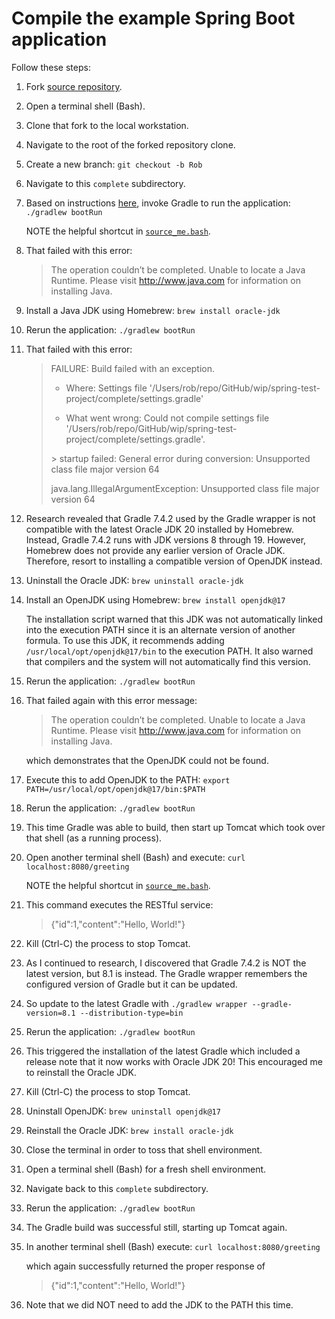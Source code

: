# Compile the example Spring Boot application
Follow these steps:

1. Fork [source repository](https://github.com/mikee/spring-test-project).
1. Open a terminal shell (Bash).
1. Clone that fork to the local workstation.
1. Navigate to the root of the forked repository clone.
1. Create a new branch: `git checkout -b Rob`
1. Navigate to this `complete` subdirectory.
1. Based on instructions [here](https://spring.io/guides/gs/spring-boot/),
   invoke Gradle to run the application: `./gradlew bootRun`

   NOTE the helpful shortcut in [`source_me.bash`](./source_me.bash).
1. That failed with this error:

    > The operation couldn’t be completed. Unable to locate a Java Runtime.
    > Please visit http://www.java.com for information on installing Java.

1. Install a Java JDK using Homebrew: `brew install oracle-jdk`
1. Rerun the application: `./gradlew bootRun`
1. That failed with this error:

    > FAILURE: Build failed with an exception.
    >
    > * Where:
    > Settings file '/Users/rob/repo/GitHub/wip/spring-test-project/complete/settings.gradle'
    >
    > * What went wrong:
    > Could not compile settings file '/Users/rob/repo/GitHub/wip/spring-test-project/complete/settings.gradle'.
    >
    > \> startup failed:
    >   General error during conversion: Unsupported class file major version 64
    >
    >   java.lang.IllegalArgumentException: Unsupported class file major version 64

1. Research revealed that
   Gradle 7.4.2 used by the Gradle wrapper
   is not compatible with
   the latest Oracle JDK 20 installed by Homebrew.
   Instead, 
   Gradle 7.4.2 runs with
   JDK versions 8 through 19.
   However,
   Homebrew does not provide
   any earlier version of Oracle JDK.
   Therefore,
   resort to installing
   a compatible version of OpenJDK instead.
1. Uninstall the Oracle JDK: `brew uninstall oracle-jdk`
1. Install an OpenJDK using Homebrew: `brew install openjdk@17`

   The installation script
   warned that this JDK
   was not automatically linked into the execution PATH
   since it is an alternate version of another formula.
   To use this JDK, it recommends adding
   `/usr/local/opt/openjdk@17/bin`
   to the execution PATH.
   It also warned that compilers and the system will not automatically find this version.
1. Rerun the application: `./gradlew bootRun`
1. That failed again with this error message:

    > The operation couldn’t be completed. Unable to locate a Java Runtime.
    > Please visit http://www.java.com for information on installing Java.

   which demonstrates that the OpenJDK could not be found.
1. Execute this to add OpenJDK to the PATH:
    `export PATH=/usr/local/opt/openjdk@17/bin:$PATH`
1. Rerun the application: `./gradlew bootRun`
1. This time Gradle was able to build,
   then start up Tomcat
   which took over that shell (as a running process).
1. Open another terminal shell (Bash) and execute: `curl localhost:8080/greeting`

   NOTE the helpful shortcut in [`source_me.bash`](./source_me.bash).
1. This command executes the RESTful service:

    > {"id":1,"content":"Hello, World!"}

1. Kill (Ctrl-C) the process to stop Tomcat.
1. As I continued to research,
   I discovered that
   Gradle 7.4.2 is NOT the latest version,
   but 8.1 is instead.
   The Gradle wrapper
   remembers the configured version of Gradle
   but it can be updated.
1. So update to the latest Gradle with
   `./gradlew wrapper --gradle-version=8.1 --distribution-type=bin`
1. Rerun the application: `./gradlew bootRun`
1. This triggered the installation of the latest Gradle
   which included a release note
   that it now works with Oracle JDK 20!
   This encouraged me to reinstall the Oracle JDK.
1. Kill (Ctrl-C) the process to stop Tomcat.
1. Uninstall OpenJDK: `brew uninstall openjdk@17`
1. Reinstall the Oracle JDK: `brew install oracle-jdk`
1. Close the terminal in order to toss that shell environment.
1. Open a terminal shell (Bash) for a fresh shell environment.
1. Navigate back to this `complete` subdirectory.
1. Rerun the application: `./gradlew bootRun`
1. The Gradle build was successful still, starting up Tomcat again.
1. In another terminal shell (Bash) execute: `curl localhost:8080/greeting`

   which again successfully returned the proper response of

    > {"id":1,"content":"Hello, World!"}

1. Note that we did NOT need to add the JDK to the PATH this time.


